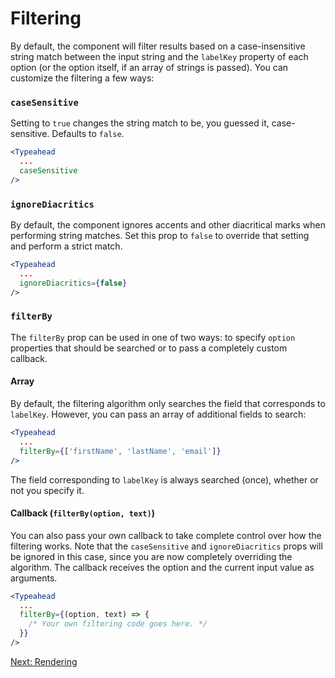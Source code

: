 # Filtering
By default, the component will filter results based on a case-insensitive string match between the input string and the `labelKey` property of each option (or the option itself, if an array of strings is passed). You can customize the filtering a few ways:

### `caseSensitive`
Setting to `true` changes the string match to be, you guessed it, case-sensitive. Defaults to `false`.
```jsx
<Typeahead
  ...
  caseSensitive
/>
```

### `ignoreDiacritics`
By default, the component ignores accents and other diacritical marks when performing string matches. Set this prop to `false` to override that setting and perform a strict match.
```jsx
<Typeahead
  ...
  ignoreDiacritics={false}
/>
```

### `filterBy`
The `filterBy` prop can be used in one of two ways: to specify `option` properties that should be searched or to pass a completely custom callback.

#### Array
By default, the filtering algorithm only searches the field that corresponds to `labelKey`. However, you can pass an array of additional fields to search:
```jsx
<Typeahead
  ...
  filterBy={['firstName', 'lastName', 'email']}
/>
```
The field corresponding to `labelKey` is always searched (once), whether or not you specify it.

#### Callback (`filterBy(option, text)`)
You can also pass your own callback to take complete control over how the filtering works. Note that the `caseSensitive` and `ignoreDiacritics` props will be ignored in this case, since you are now completely overriding the algorithm. The callback receives the option and the current input value as arguments.

```jsx
<Typeahead
  ...
  filterBy={(option, text) => {
    /* Your own filtering code goes here. */
  }}
/>
```

[Next: Rendering](Rendering.md)
